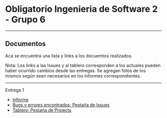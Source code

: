 # Obligatorio Ingenieria de Software 2 - Grupo 6

---

## Documentos

Aca se encuentra una lista y links a los docuemtos realizados. 

Nota: Los links a las Issues y al tablero corresponden a los actuales pueden haber ocurrido cambios desde las entregas. Se agregan fotos de los mismos según sean necesarios en los informes correspondientes. 

---

Entrega 1

- [Informe](Informe-entrega-1.pdf)
- [Bugs y errores encontrados: Pestaña de Issues](https://github.com/agustinadisiot/isa2-m7a-06/issues)
- [Tablero: Pestaña de Projects](https://github.com/agustinadisiot/isa2-m7a-06/projects/1) 
